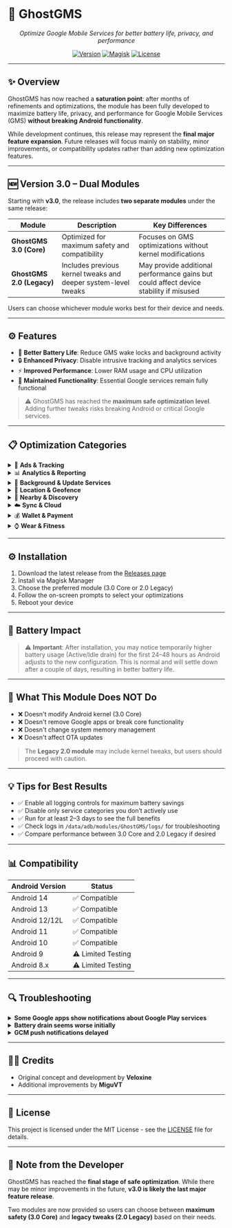 # 👻 GhostGMS

<div align="center">
  
*Optimize Google Mobile Services for better battery life, privacy, and performance*

[![Version](https://img.shields.io/badge/Version-3.0-brightgreen.svg)](https://github.com/veloxineology/GhostGMS/releases)
[![Magisk](https://img.shields.io/badge/Magisk-20%2B-00B0FF.svg)](https://github.com/topjohnwu/Magisk)
[![License](https://img.shields.io/badge/License-MIT-blue.svg)](LICENSE)

</div>

---

## ✨ Overview

GhostGMS has now reached a **saturation point**: after months of refinements and optimizations, the module has been fully developed to maximize battery life, privacy, and performance for Google Mobile Services (GMS) **without breaking Android functionality**.  

While development continues, this release may represent the **final major feature expansion**. Future releases will focus mainly on stability, minor improvements, or compatibility updates rather than adding new optimization features.

---

## 🆕 Version 3.0 – Dual Modules

Starting with **v3.0**, the release includes **two separate modules** under the same release:

| Module | Description | Key Differences |
|--------|-------------|----------------|
| **GhostGMS 3.0 (Core)** | Optimized for maximum safety and compatibility | Focuses on GMS optimizations without kernel modifications |
| **GhostGMS 2.0 (Legacy)** | Includes previous kernel tweaks and deeper system-level tweaks | May provide additional performance gains but could affect device stability if misused |

Users can choose whichever module works best for their device and needs.

---

## ⚙️ Features

- 🔋 **Better Battery Life**: Reduce GMS wake locks and background activity  
- 🔒 **Enhanced Privacy**: Disable intrusive tracking and analytics services  
- ⚡ **Improved Performance**: Lower RAM usage and CPU utilization  
- 📱 **Maintained Functionality**: Essential Google services remain fully functional  

> ⚠️ GhostGMS has reached the **maximum safe optimization level**. Adding further tweaks risks breaking Android or critical Google services.

---

## 📋 Optimization Categories

<details>
<summary>🛑 <b>Ads & Tracking</b></summary>
<p>Disable advertising identifiers and tracking capabilities</p>
</details>

<details>
<summary>📊 <b>Analytics & Reporting</b></summary>
<p>Reduce data collection and analytics services</p>
</details>

<details>
<summary>🔄 <b>Background & Update Services</b></summary>
<p>Limit background operations and automatic updates</p>
</details>

<details>
<summary>📍 <b>Location & Geofence</b></summary>
<p>Control location tracking and geofencing services</p>
</details>

<details>
<summary>📡 <b>Nearby & Discovery</b></summary>
<p>Manage nearby device detection and casting</p>
</details>

<details>
<summary>☁️ <b>Sync & Cloud</b></summary>
<p>Adjust account synchronization and cloud storage</p>
</details>

<details>
<summary>💰 <b>Wallet & Payment</b></summary>
<p>Toggle payment and wallet-related services</p>
</details>

<details>
<summary>⌚ <b>Wear & Fitness</b></summary>
<p>Control wearable and fitness tracking features</p>
</details>

---

## ⚙️ Installation

1. Download the latest release from the [Releases page](https://github.com/veloxineology/GhostGMS/releases)  
2. Install via Magisk Manager  
3. Choose the preferred module (3.0 Core or 2.0 Legacy)  
4. Follow the on-screen prompts to select your optimizations  
5. Reboot your device  

---

## 🔋 Battery Impact

> ⚠️ **Important**: After installation, you may notice temporarily higher battery usage (Active/Idle drain) for the first 24–48 hours as Android adjusts to the new configuration. This is normal and will settle down after a couple of days, resulting in better battery life.  

---

## 🚫 What This Module Does NOT Do

- ❌ Doesn't modify Android kernel (3.0 Core)  
- ❌ Doesn't remove Google apps or break core functionality  
- ❌ Doesn't change system memory management  
- ❌ Doesn't affect OTA updates  

> The **Legacy 2.0 module** may include kernel tweaks, but users should proceed with caution.

---

## 💡 Tips for Best Results

- ✅ Enable all logging controls for maximum battery savings  
- ✅ Disable only service categories you don’t actively use  
- ✅ Run for at least 2–3 days to see the full benefits  
- ✅ Check logs in `/data/adb/modules/GhostGMS/logs/` for troubleshooting  
- ✅ Compare performance between 3.0 Core and 2.0 Legacy if desired  

---

## 📊 Compatibility

| Android Version | Status |
|-----------------|--------|
| Android 14      | ✅ Compatible |
| Android 13      | ✅ Compatible |
| Android 12/12L  | ✅ Compatible |
| Android 11      | ✅ Compatible |
| Android 10      | ✅ Compatible |
| Android 9       | ⚠️ Limited Testing |
| Android 8.x     | ⚠️ Limited Testing |

---

## 🔍 Troubleshooting

<details>
<summary><b>Some Google apps show notifications about Google Play services</b></summary>
<p>This is normal and safe to ignore. Essential functionality still works.</p>
</details>

<details>
<summary><b>Battery drain seems worse initially</b></summary>
<p>Wait 24–48 hours for Android to adjust. Initial reconfiguration may temporarily increase battery usage.</p>
</details>

<details>
<summary><b>GCM push notifications delayed</b></summary>
<p>Enable the "Sync" category during installation if you rely heavily on timely notifications.</p>
</details>

---

## 👨‍💻 Credits

- Original concept and development by **Veloxine**  
- Additional improvements by **MiguVT**  

---

## 📄 License

This project is licensed under the MIT License - see the [LICENSE](LICENSE) file for details.

---

## 📝 Note from the Developer

GhostGMS has reached the **final stage of safe optimization**. While there may be minor improvements in the future, **v3.0 is likely the last major feature release**.  

Two modules are now provided so users can choose between **maximum safety (3.0 Core)** and **legacy tweaks (2.0 Legacy)** based on their needs.
